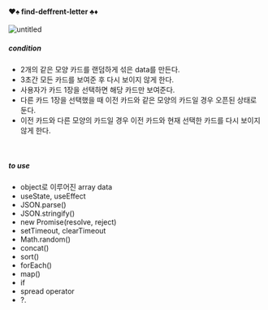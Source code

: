 #### :hearts::spades: find-deffrent-letter :clubs::diamonds:
![untitled](https://user-images.githubusercontent.com/92494452/177254942-87f421e4-14fc-46ef-bcd7-f371b6ef6d3a.gif)
<br />

##### condition
- 2개의 같은 모양 카드를 랜덤하게 섞은 data를 만든다.
- 3초간 모든 카드를 보여준 후 다시 보이지 않게 한다.
- 사용자가 카드 1장을 선택하면 해당 카드만 보여준다.
- 다른 카드 1장을 선택했을 때 이전 카드와 같은 모양의 카드일 경우 오픈된 상태로 둔다.
- 이전 카드와 다른 모양의 카드일 경우 이전 카드와 현재 선택한 카드를 다시 보이지 않게 한다.
<br />

##### to use
- object로 이루어진 array data
- useState, useEffect
- JSON.parse()
- JSON.stringify()
- new Promise(resolve, reject)
- setTimeout, clearTimeout
- Math.random()
- concat()
- sort()
- forEach()
- map()
- if
- spread operator
- ?.
